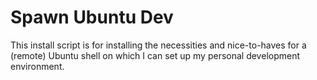 # Spawn Ubuntu Dev

This install script is for installing the necessities and nice-to-haves for a
(remote) Ubuntu shell on which I can set up my personal development environment.
